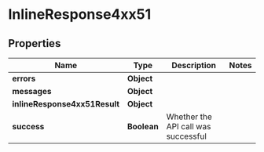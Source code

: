 # InlineResponse4xx51

## Properties
Name | Type | Description | Notes
------------ | ------------- | ------------- | -------------
**errors** | **Object** |  | 
**messages** | **Object** |  | 
**inlineResponse4xx51Result** | **Object** |  | 
**success** | **Boolean** | Whether the API call was successful | 
